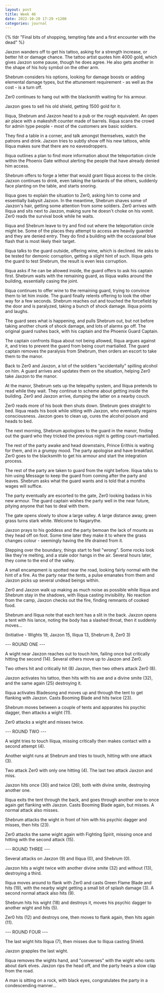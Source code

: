 ```yaml
---
layout: post
title: Week 46
date: 2022-10-20 17:29 +1200
categories: journal
---
```

{% tldr "Final bits of shopping, tempting fate and a first encounter with the dead" %}

Jaxzon wanders off to get his tattoo, asking for a strength increase, or better hit or damage chance. The tattoo artist quotes him 4000 gold, which gives Jaxzon some pause, though he does agree. He also gets another in the shape of his holy symbol on the other arm.

Shebrum considers his options, looking for damage boosts or adding elemental damage types, but the attunement requirement - as well as the cost - is a turn off.

Zer0 continues to hang out with the blacksmith waiting for his armour.

Jaxzon goes to sell his old shield, getting 1500 gold for it.

Iliqua, Shebrum and Jaxzon head to a pub or the rough equivalent. An open air place with a makeshift counter made of barrels. Iliqua scans the crowd for admin type people - most of the customers are basic soldiers.

They find a table in a corner, and talk amongst themselves, watch the patrons and drink. Jazxon tries to subtly show off his new tattoos, while Iliqua makes sure that there are no eavesdroppers.

Iliqua outlines a plan to find more information about the teleportation circle within the Phoenix Gate without alerting the people that have already denied him access.

Shebrum offers to forge a letter that would grant Iliqua access to the circle. Jazxon continues to drink, even taking the tankards of the others, suddenly face planting on the table, and starts snoring.

Iliqua goes to explain the situation to Zer0, asking him to come and essentially babysit Jazxon. In the meantime, Shebrum shaves some of Jaxzon's hair, getting some attention from some soldiers. Zer0 arrives with Iliqua and sits next to Jaxzon, making sure he doesn't choke on his vomit. Zer0 reads the survival book while he waits.

Iliqua and Shebrum leave to try and find out where the teleportation circle might be. Some of the places they attempt to access are heavily guarded and they are denied entry. They do find a building with the occasional blue flash that is most likely their target.

Iliqua talks to the guard outside, offering wine, which is declined. He asks to be tested for demonic corruption, getting a slight hint of such. Iliqua gets the guard to test Shebrum, the result is even less corruption.

Iliqua asks if he can be allowed inside, the guard offers to ask his captain first. Shebrum waits with the remaining guard, as Iliqua walks around the building, essentially casing the joint.

Iliqua continues to offer wine to the remaining guard, trying to convince them to let him inside. The guard finally relents offering to look the other way for a few seconds. Shebrum reaches out and touched the forcefield by the door and is paralyzed, taking a bunch of shock damage. Iliqua points and laughs.

The guard sees what is happening, and pulls Shebrum out, but not before taking another chunk of shock damage, and lots of alarms go off. The original guard rushes back, with his captain and the Phoenix Guard Captain.

The captain confronts Iliqua about not being allowed, Iliqua argues against it, and tries to prevent the guard from being court martialled. The guard captain removes the paralysis from Shebrum, then orders an escort to take them to the manor.

Back to Zer0 and Jaxzon, a lot of the soldiers "accidentally" spilling alcohol on him. A guard arrives and updates them on the situation, helping Zer0 take Jaxzon to the manor.

At the manor, Shebrum sets up the telepathy system, and Iliqua pretends to read while they wait. They continue to scheme about getting inside the building. Zer0 and Jaxzon arrive, dumping the latter on a nearby couch.

Zer0 reads more of his book then shuts down. Shebrum goes straight to bed. Iliqua reads his book while sitting with Jaxzon, who eventually regains consciousness. Jaxzon goes to clean up, cures the alcohol poison and heads to bed.

The next morning, Shebrum apologises to the guard in the manor, finding out the guard who they tricked the previous night is getting court-martialled.

The rest of the party awake and head downstairs, Prince Erithis is waiting for them, and in a grumpy mood. The party apologise and have breakfast. Zer0 goes to the blacksmith to get his armour and start the integration process.

The rest of the party are taken to guard from the night before. Iliqua talks to him using Message to keep the guard from coming after the party and leaves. Shebrum asks what the guard wants and is told that a months wages will suffice.

The party eventually are escorted to the gate, Zer0 looking badass in his new armour. The guard captain wishes the party well in the near future, pitying anyone that has to deal with them.

The gate opens slowly to show a large valley. A large distance away, green grass turns stark white. Welcome to Nagarythe.

Jaxzon prays to his goddess and the party bemoan the lack of mounts as they head off on foot. Some time later they make it to where the grass changes colour - seemingly having the life drained from it.

Stepping over the boundary, things start to feel "wrong". Some rocks look like they're melting, and a stale odor hangs in the air. Several hours later, they come to the end of the valley.

A small encampment is spotted near the road, looking fairly normal with the hint of a fire. As the party near the tents, a pulse emanates from them and Jaxzon picks up several undead beings within.

Zer0 and Jaxzon walk up making as much noise as possible while Iliqua and Shebrum stay in the shadows, with Iliqua casting invisibility. No reaction from the camp, Jaxzon checks out the fire, finding remnants of cooked food.

Shebrum and Iliqua note that each tent has a slit in the back. Jaxzon opens a tent with his lance, noting the body has a slashed throat, then it suddenly moves...

(Initiative - Wights 19, Jaxzon 15, Iliqua 13, Shebrum 8, Zer0 3)

--- ROUND ONE ---

A wight near Jaxzon reaches out to touch him, failing once but critically hitting the second (14). Several others move up to Jaxzon and Zer0.

Two others hit and critically hit (8) Jaxzon, then two others attack Zer0 (8).

Jaxzon activates his tattoo, then hits with his axe and a divine smite (32), and the same again (25) destroying it.

Iliqua activates Bladesong and moves up and through the tent to get flanking with Jaxzon. Casts Booming Blade and hits twice (23).

Shebrum moves between a couple of tents and apparates his psychic dagger, then attacks a wight (11).

Zer0 attacks a wight and misses twice.

--- ROUND TWO ---

A wight tries to touch Iliqua, missing critically then makes contact with a second attempt (4).

Another wight runs at Shebrum and tries to touch, hitting with one attack (3).

Two attack Zer0 with only one hitting (4). The last two attack Jaxzon and miss.

Jaxzon hits once (30) and twice (26), both with divine smite, destroying another one.

Iliqua exits the tent through the back, and goes through another one to once again get flanking with Jaxzon. Casts Booming Blade again, but misses. A normal attack also misses.

Shebrum attacks the wight in front of him with his psychic dagger and misses, then hits (23).

Zer0 attacks the same wight again with Fighting Spirit, missing once and hitting with the second attack (15).

--- ROUND THREE ---

Several attacks on Jaxzon (9) and Iliqua (0), and Shebrum (0).

Jaxzon hits a wight twice with another divine smite (32) and without (13), destroying a third.

Iliqua moves around to flank with Zer0 and casts Green Flame Blade and hits (19), with the nearby wight getting a small bit of splash damage (3). A second normal attack also hits (9).

Shebrum hits his wight (18) and destroys it, moves his psychic dagger to another wight and hits (5).

Zer0 hits (12) and destroys one, then moves to flank again, then hits again (11).

--- ROUND FOUR ---

The last wight hits Iliqua (7), then misses due to Iliqua casting Shield.

Jaxzon grapples the last wight.

Iliqua removes the wights hand, and "converses" with the wight who rants about dark elves. Jaxzon rips the head off, and the party hears a slow clap from the road.

A man is sitting on a rock, with black eyes, congratulates the party in a condescending manner...

